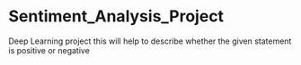 # Sentiment_Analysis_Project
Deep Learning project this will help to describe whether the given statement is positive or negative
